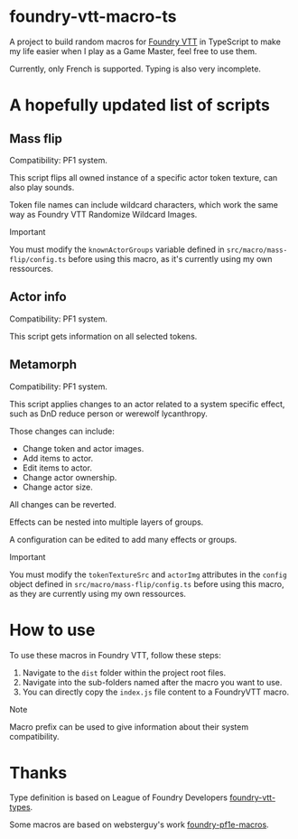 # foundry-vtt-macro-ts

A project to build random macros for [Foundry VTT](https://foundryvtt.com/) in TypeScript to make my life easier when I play as a Game Master, feel free to use them.

Currently, only French is supported. Typing is also very incomplete.

# A hopefully updated list of scripts

## Mass flip

Compatibility: PF1 system.

This script flips all owned instance of a specific actor token texture, can also play sounds.

Token file names can include wildcard characters, which work the same way as Foundry VTT Randomize Wildcard Images.

> [!IMPORTANT]  
> You must modify the `knownActorGroups` variable defined in `src/macro/mass-flip/config.ts` before using this macro, as it's currently using my own ressources.

## Actor info

Compatibility: PF1 system.

This script gets information on all selected tokens.

## Metamorph

Compatibility: PF1 system.

This script applies changes to an actor related to a system specific effect, such as DnD reduce person or werewolf lycanthropy. 

Those changes can include:
- Change token and actor images.
- Add items to actor.
- Edit items to actor.
- Change actor ownership.
- Change actor size.

All changes can be reverted.

Effects can be nested into multiple layers of groups.

A configuration can be edited to add many effects or groups.

> [!IMPORTANT]  
> You must modify the `tokenTextureSrc` and `actorImg` attributes in the `config` object defined in `src/macro/mass-flip/config.ts` before using this macro, as they are currently using my own ressources.

# How to use

To use these macros in Foundry VTT, follow these steps:

1. Navigate to the `dist` folder within the project root files.
2. Navigate into the sub-folders named after the macro you want to use.
3. You can directly copy the `index.js` file content to a FoundryVTT macro.

> [!NOTE]  
> Macro prefix can be used to give information about their system compatibility.

# Thanks

Type definition is based on League of Foundry Developers [foundry-vtt-types](https://github.com/League-of-Foundry-Developers/foundry-vtt-types).

Some macros are based on websterguy's work [foundry-pf1e-macros](https://github.com/websterguy/foundry-pf1e-macros).
